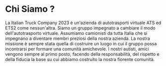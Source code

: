 # Chi Siamo ?
La Italian Truck Company 2023 è un'azienda di autotrasporti virtuale ATS ed ETS2 come nessun'altra. Siamo un gruppo impegnato a cambiare il modo dell'autotrasporto virtuale. Assumiamo camionisti da tutta Italia che si impegnano a diventare membri preziosi della nostra azienda. La nostra missione è sempre stata quella di costruire un luogo in cui il gruppo possa incontrarsi per formare una comunità amichevole. I nostri autisti, amici vengono sempre al primo posto, facendo della responsabilità, del rispetto e della fiducia la base su cui abbiamo costruito la nostra fiorente comunità.